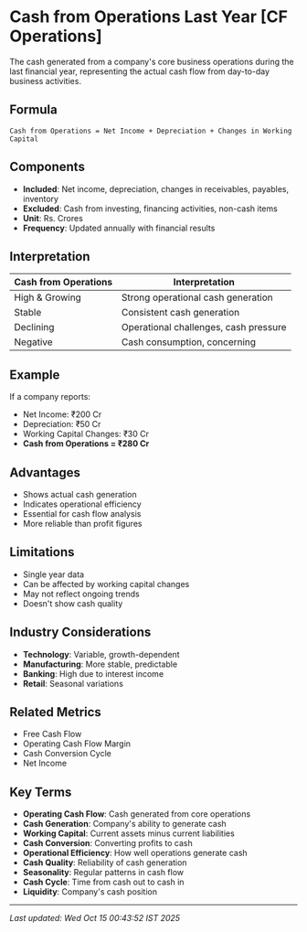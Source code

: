 # Cash from Operations Last Year [CF Operations]

The cash generated from a company's core business operations during the last financial year, representing the actual cash flow from day-to-day business activities.

## Formula
```text
Cash from Operations = Net Income + Depreciation + Changes in Working Capital
```

## Components
- **Included**: Net income, depreciation, changes in receivables, payables, inventory
- **Excluded**: Cash from investing, financing activities, non-cash items
- **Unit**: Rs. Crores
- **Frequency**: Updated annually with financial results

## Interpretation
| Cash from Operations | Interpretation |
|---------------------|----------------|
| High & Growing | Strong operational cash generation |
| Stable | Consistent cash generation |
| Declining | Operational challenges, cash pressure |
| Negative | Cash consumption, concerning |

## Example
If a company reports:
- Net Income: ₹200 Cr
- Depreciation: ₹50 Cr
- Working Capital Changes: ₹30 Cr
- **Cash from Operations = ₹280 Cr**

## Advantages
- Shows actual cash generation
- Indicates operational efficiency
- Essential for cash flow analysis
- More reliable than profit figures

## Limitations
- Single year data
- Can be affected by working capital changes
- May not reflect ongoing trends
- Doesn't show cash quality

## Industry Considerations
- **Technology**: Variable, growth-dependent
- **Manufacturing**: More stable, predictable
- **Banking**: High due to interest income
- **Retail**: Seasonal variations

## Related Metrics
- Free Cash Flow
- Operating Cash Flow Margin
- Cash Conversion Cycle
- Net Income

## Key Terms
- **Operating Cash Flow**: Cash generated from core operations
- **Cash Generation**: Company's ability to generate cash
- **Working Capital**: Current assets minus current liabilities
- **Cash Conversion**: Converting profits to cash
- **Operational Efficiency**: How well operations generate cash
- **Cash Quality**: Reliability of cash generation
- **Seasonality**: Regular patterns in cash flow
- **Cash Cycle**: Time from cash out to cash in
- **Liquidity**: Company's cash position

---
*Last updated: Wed Oct 15 00:43:52 IST 2025*
